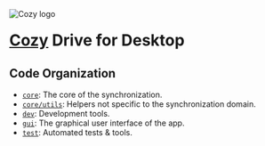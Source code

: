 <!--
Better view:

- online: https://cozy-labs.github.io/cozy-desktop/api/
- offline: see ./api/index.html
-->

<a href="https://cozy.io">
  <img style="float: left; margin-right: 1em"
       src="https://cdn.rawgit.com/cozy/cozy-guidelines/master/templates/cozy_logo_small.svg"
       alt="Cozy logo">
</a>

# [Cozy](https://cozy.io) Drive for Desktop

## Code Organization

- [`core`](./module-core.html): The core of the synchronization.
- [`core/utils`](./module-core_utils.html): Helpers not specific to the
  synchronization domain.
- [`dev`](./module-dev.html): Development tools.
- [`gui`](./module-gui.html): The graphical user interface of the app.
- [`test`](./module-test.html): Automated tests & tools.
